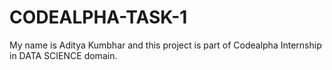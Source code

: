 # CODEALPHA-TASK-1

My name is Aditya Kumbhar and this project is part of Codealpha Internship in DATA SCIENCE domain.
